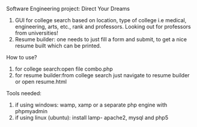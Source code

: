 Software Engineering project: Direct Your Dreams

1. GUI for college search based on location, type of college i.e medical, engineering, arts, etc., rank and professors. Looking out for professors from universities!
2. Resume builder: one needs to just fill a form and submit, to get a nice resume built which can be printed.

How to use?
1. for college search:open file combo.php
2. for resume builder:from college search just navigate to resume builder or open resume.html

Tools needed:
1. if using windows: wamp, xamp or a separate php engine with phpmyadmin
2. if using linux (ubuntu): install lamp- apache2, mysql and php5
